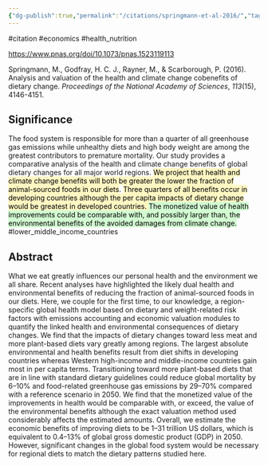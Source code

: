 ```yaml
---
{"dg-publish":true,"permalink":"/citations/springmann-et-al-2016/","tags":["#citation","#economics","#health_nutrition","#lower_middle_income_countries"],"created":"2025-10-23T17:42:46.291+01:00","updated":"2025-10-23T18:06:08.931+01:00"}
---
```


#citation #economics #health_nutrition 

https://www.pnas.org/doi/10.1073/pnas.1523119113

Springmann, M., Godfray, H. C. J., Rayner, M., & Scarborough, P. (2016). Analysis and valuation of the health and climate change cobenefits of dietary change. _Proceedings of the National Academy of Sciences_, _113_(15), 4146-4151.

## Significance
The food system is responsible for more than a quarter of all greenhouse gas emissions while unhealthy diets and high body weight are among the greatest contributors to premature mortality. Our study provides a comparative analysis of the health and climate change benefits of global dietary changes for all major world regions. <mark style="background: #FFF3A3A6;">We project that health and climate change benefits will both be greater the lower the fraction of animal-sourced foods in our diets</mark>. <mark style="background: #FFF3A3A6;">Three quarters of all benefits occur in developing countries although the per capita impacts of dietary change would be greatest in developed countries. </mark><mark style="background: #BBFABBA6;">The monetized value of health improvements could be comparable with, and possibly larger than, the environmental benefits of the avoided damages from climate change.</mark>
#lower_middle_income_countries 
## Abstract

What we eat greatly influences our personal health and the environment we all share. Recent analyses have highlighted the likely dual health and environmental benefits of reducing the fraction of animal-sourced foods in our diets. Here, we couple for the first time, to our knowledge, a region-specific global health model based on dietary and weight-related risk factors with emissions accounting and economic valuation modules to quantify the linked health and environmental consequences of dietary changes. We find that the impacts of dietary changes toward less meat and more plant-based diets vary greatly among regions. The largest absolute environmental and health benefits result from diet shifts in developing countries whereas Western high-income and middle-income countries gain most in per capita terms. Transitioning toward more plant-based diets that are in line with standard dietary guidelines could reduce global mortality by 6–10% and food-related greenhouse gas emissions by 29–70% compared with a reference scenario in 2050. We find that the monetized value of the improvements in health would be comparable with, or exceed, the value of the environmental benefits although the exact valuation method used considerably affects the estimated amounts. Overall, we estimate the economic benefits of improving diets to be 1–31 trillion US dollars, which is equivalent to 0.4–13% of global gross domestic product (GDP) in 2050. However, significant changes in the global food system would be necessary for regional diets to match the dietary patterns studied here.